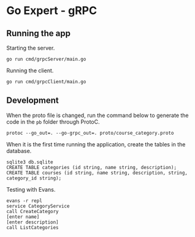 # Go Expert - gRPC

## Running the app

Starting the server.
```
go run cmd/grpcServer/main.go
```

Running the client.
```
go run cmd/grpcClient/main.go
```

## Development

When the proto file is changed, run the command below to generate the code in the `pb` folder through ProtoC.
```
protoc --go_out=. --go-grpc_out=. proto/course_category.proto
````

When it is the first time running the application, create the tables in the database.
```
sqlite3 db.sqlite
CREATE TABLE categories (id string, name string, description);
CREATE TABLE courses (id string, name string, description, string, category_id string);
```

Testing with Evans.
```
evans -r repl
service CategoryService
call CreateCategory
[enter name]
[enter description]
call ListCategories
```